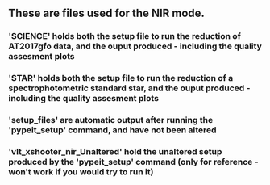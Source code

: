 ## These are files used for the NIR mode.

### 'SCIENCE' holds both the setup file to run the reduction of AT2017gfo data, and the ouput produced - including the quality assesment plots
### 'STAR' holds both the setup file to run the reduction of a spectrophotometric standard star, and the ouput produced - including the quality assesment plots
### 'setup_files' are automatic output after running the 'pypeit_setup' command, and have not been altered
### 'vlt_xshooter_nir_Unaltered' hold the unaltered setup produced by the 'pypeit_setup' command (only for reference - won't work if you would try to run it)
